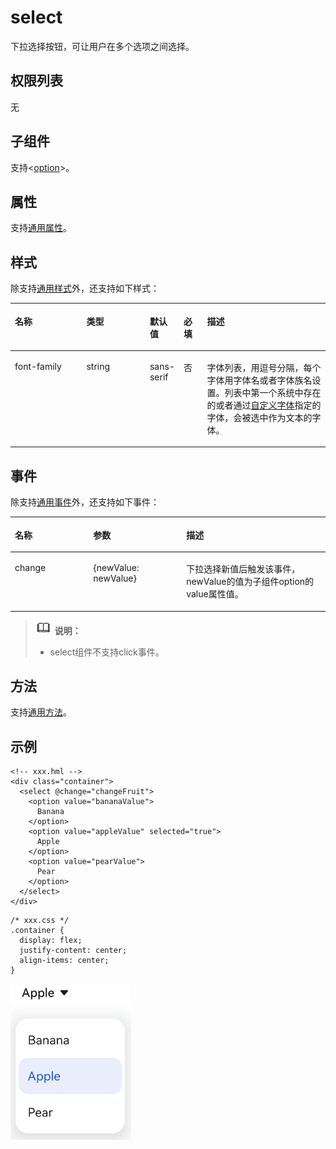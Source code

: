 # select<a name="ZH-CN_TOPIC_0000001173164719"></a>

下拉选择按钮，可让用户在多个选项之间选择。

## 权限列表<a name="section11257113618419"></a>

无

## 子组件<a name="section9288143101012"></a>

支持<[option](js-components-basic-option.md)\>。

## 属性<a name="section2907183951110"></a>

支持[通用属性](js-components-common-attributes.md)。

## 样式<a name="section648514244510"></a>

除支持[通用样式](js-components-common-styles.md)外，还支持如下样式：

<a name="table2017217206553"></a>
<table><thead align="left"><tr id="row17172152010556"><th class="cellrowborder" valign="top" width="23.11768823117688%" id="mcps1.1.6.1.1"><p id="p1117215208557"><a name="p1117215208557"></a><a name="p1117215208557"></a>名称</p>
</th>
<th class="cellrowborder" valign="top" width="20.477952204779523%" id="mcps1.1.6.1.2"><p id="p11172120175513"><a name="p11172120175513"></a><a name="p11172120175513"></a>类型</p>
</th>
<th class="cellrowborder" valign="top" width="8.869113088691131%" id="mcps1.1.6.1.3"><p id="p21721420155517"><a name="p21721420155517"></a><a name="p21721420155517"></a>默认值</p>
</th>
<th class="cellrowborder" valign="top" width="7.519248075192481%" id="mcps1.1.6.1.4"><p id="p917211203552"><a name="p917211203552"></a><a name="p917211203552"></a>必填</p>
</th>
<th class="cellrowborder" valign="top" width="40.01599840015999%" id="mcps1.1.6.1.5"><p id="p101721020175516"><a name="p101721020175516"></a><a name="p101721020175516"></a>描述</p>
</th>
</tr>
</thead>
<tbody><tr id="row1917292016550"><td class="cellrowborder" valign="top" width="23.11768823117688%" headers="mcps1.1.6.1.1 "><p id="p9172162095516"><a name="p9172162095516"></a><a name="p9172162095516"></a>font-family</p>
</td>
<td class="cellrowborder" valign="top" width="20.477952204779523%" headers="mcps1.1.6.1.2 "><p id="p181721120165512"><a name="p181721120165512"></a><a name="p181721120165512"></a>string</p>
</td>
<td class="cellrowborder" valign="top" width="8.869113088691131%" headers="mcps1.1.6.1.3 "><p id="p1117282018556"><a name="p1117282018556"></a><a name="p1117282018556"></a>sans-serif</p>
</td>
<td class="cellrowborder" valign="top" width="7.519248075192481%" headers="mcps1.1.6.1.4 "><p id="p517218202558"><a name="p517218202558"></a><a name="p517218202558"></a>否</p>
</td>
<td class="cellrowborder" valign="top" width="40.01599840015999%" headers="mcps1.1.6.1.5 "><p id="p17172120195510"><a name="p17172120195510"></a><a name="p17172120195510"></a>字体列表，用逗号分隔，每个字体用字体名或者字体族名设置。列表中第一个系统中存在的或者通过<a href="js-components-common-customizing-font.md">自定义字体</a>指定的字体，会被选中作为文本的字体。</p>
</td>
</tr>
</tbody>
</table>

## 事件<a name="section3892191911214"></a>

除支持[通用事件](js-components-common-events.md)外，还支持如下事件：

<a name="table836435619510"></a>
<table><thead align="left"><tr id="row153658563517"><th class="cellrowborder" valign="top" width="24.852485248524854%" id="mcps1.1.4.1.1"><p id="a426b8903842d48fa8012a24ff3c997eb"><a name="a426b8903842d48fa8012a24ff3c997eb"></a><a name="a426b8903842d48fa8012a24ff3c997eb"></a>名称</p>
</th>
<th class="cellrowborder" valign="top" width="29.552955295529554%" id="mcps1.1.4.1.2"><p id="a53448ba47e5e4ae9bf7774c90820e970"><a name="a53448ba47e5e4ae9bf7774c90820e970"></a><a name="a53448ba47e5e4ae9bf7774c90820e970"></a>参数</p>
</th>
<th class="cellrowborder" valign="top" width="45.5945594559456%" id="mcps1.1.4.1.3"><p id="add489ff50c444f24b759162c7f4bad9a"><a name="add489ff50c444f24b759162c7f4bad9a"></a><a name="add489ff50c444f24b759162c7f4bad9a"></a>描述</p>
</th>
</tr>
</thead>
<tbody><tr id="row166321742154511"><td class="cellrowborder" valign="top" width="24.852485248524854%" headers="mcps1.1.4.1.1 "><p id="p169871843194513"><a name="p169871843194513"></a><a name="p169871843194513"></a>change</p>
</td>
<td class="cellrowborder" valign="top" width="29.552955295529554%" headers="mcps1.1.4.1.2 "><p id="p19988164384513"><a name="p19988164384513"></a><a name="p19988164384513"></a>{newValue: newValue}</p>
</td>
<td class="cellrowborder" valign="top" width="45.5945594559456%" headers="mcps1.1.4.1.3 "><p id="p298824384514"><a name="p298824384514"></a><a name="p298824384514"></a>下拉选择新值后触发该事件，newValue的值为子组件option的value属性值。</p>
</td>
</tr>
</tbody>
</table>

>![](../../public_sys-resources/icon-note.gif) **说明：** 
>-   select组件不支持click事件。

## 方法<a name="section2279124532420"></a>

支持[通用方法](js-components-common-methods.md)。

## 示例<a name="section18261242145416"></a>

```
<!-- xxx.hml -->
<div class="container">
  <select @change="changeFruit">
    <option value="bananaValue">
      Banana
    </option>
    <option value="appleValue" selected="true">
      Apple
    </option>
    <option value="pearValue">
      Pear
    </option>
  </select>
</div>
```

```
/* xxx.css */
.container {
  display: flex;
  justify-content: center;
  align-items: center;
}
```

![](figures/zh-cn_image_0000001152588538.png)

